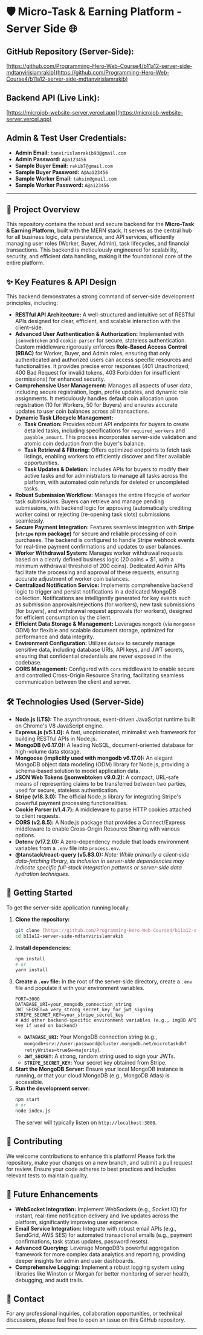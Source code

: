 # 🛡️ Micro-Task & Earning Platform - Server Side 🌐

## GitHub Repository (Server-Side):
[https://github.com/Programming-Hero-Web-Course4/b11a12-server-side-mdtanvirislamrakib](https://github.com/Programming-Hero-Web-Course4/b11a12-server-side-mdtanvirislamrakib)

## Backend API (Live Link):
[https://microjob-website-server.vercel.app](https://microjob-website-server.vercel.app)

## Admin & Test User Credentials:
* **Admin Email:** `tanvirislamrakib93@gmail.com`
* **Admin Password:** `A@a123456`
* **Sample Buyer Email:** `rakib7@gmail.com`
* **Sample Buyer Password:** `A@Aa123456`
* **Sample Worker Email:** `tahsin@gmail.com`
* **Sample Worker Password:** `A@a123456`

---

## 🌟 Project Overview
This repository contains the robust and secure backend for the **Micro-Task & Earning Platform**, built with the MERN stack. It serves as the central hub for all business logic, data persistence, and API services, efficiently managing user roles (Worker, Buyer, Admin), task lifecycles, and financial transactions. This backend is meticulously engineered for scalability, security, and efficient data handling, making it the foundational core of the entire platform.

## ✨ Key Features & API Design

This backend demonstrates a strong command of server-side development principles, including:

* **RESTful API Architecture:** A well-structured and intuitive set of RESTful APIs designed for clear, efficient, and scalable interaction with the client-side.
* **Advanced User Authentication & Authorization:** Implemented with `jsonwebtoken` and `cookie-parser` for secure, stateless authentication. Custom middleware rigorously enforces **Role-Based Access Control (RBAC)** for Worker, Buyer, and Admin roles, ensuring that only authenticated and authorized users can access specific resources and functionalities. It provides precise error responses (401 Unauthorized, 400 Bad Request for invalid tokens, 403 Forbidden for insufficient permissions) for enhanced security.
* **Comprehensive User Management:** Manages all aspects of user data, including secure registration, login, profile updates, and dynamic role assignments. It meticulously handles default coin allocation upon registration (10 for Workers, 50 for Buyers) and ensures accurate updates to user coin balances across all transactions.
* **Dynamic Task Lifecycle Management:**
    * **Task Creation:** Provides robust API endpoints for buyers to create detailed tasks, including specifications for `required_workers` and `payable_amount`. This process incorporates server-side validation and atomic coin deduction from the buyer's balance.
    * **Task Retrieval & Filtering:** Offers optimized endpoints to fetch task listings, enabling workers to efficiently discover and filter available opportunities.
    * **Task Updates & Deletion:** Includes APIs for buyers to modify their active tasks and for administrators to manage all tasks across the platform, with automated coin refunds for deleted or uncompleted tasks.
* **Robust Submission Workflow:** Manages the entire lifecycle of worker task submissions. Buyers can retrieve and manage pending submissions, with backend logic for approving (automatically crediting worker coins) or rejecting (re-opening task slots) submissions seamlessly.
* **Secure Payment Integration:** Features seamless integration with **Stripe (`stripe` npm package)** for secure and reliable processing of coin purchases. The backend is configured to handle Stripe webhook events for real-time payment confirmations and updates to user balances.
* **Worker Withdrawal System:** Manages worker withdrawal requests based on a clearly defined business logic (20 coins = $1, with a minimum withdrawal threshold of 200 coins). Dedicated Admin APIs facilitate the processing and approval of these requests, ensuring accurate adjustment of worker coin balances.
* **Centralized Notification Service:** Implements comprehensive backend logic to trigger and persist notifications in a dedicated MongoDB collection. Notifications are intelligently generated for key events such as submission approvals/rejections (for workers), new task submissions (for buyers), and withdrawal request approvals (for workers), designed for efficient consumption by the client.
* **Efficient Data Storage & Management:** Leverages `mongodb` (via `mongoose` ODM) for flexible and scalable document storage, optimized for performance and data integrity.
* **Environment Configuration:** Utilizes `dotenv` to securely manage sensitive data, including database URIs, API keys, and JWT secrets, ensuring that confidential credentials are never exposed in the codebase.
* **CORS Management:** Configured with `cors` middleware to enable secure and controlled Cross-Origin Resource Sharing, facilitating seamless communication between the client and server.

## 🛠️ Technologies Used (Server-Side)

* **Node.js (LTS):** The asynchronous, event-driven JavaScript runtime built on Chrome's V8 JavaScript engine.
* **Express.js (v5.1.0):** A fast, unopinionated, minimalist web framework for building RESTful APIs in Node.js.
* **MongoDB (v6.17.0):** A leading NoSQL, document-oriented database for high-volume data storage.
* **Mongoose (implicitly used with mongodb v6.17.0):** An elegant MongoDB object data modeling (ODM) library for Node.js, providing a schema-based solution to model application data.
* **JSON Web Tokens (jsonwebtoken v9.0.2):** A compact, URL-safe means of representing claims to be transferred between two parties, used for secure, stateless authentication.
* **Stripe (v18.3.0):** The official Node.js library for integrating Stripe's powerful payment processing functionalities.
* **Cookie Parser (v1.4.7):** A middleware to parse HTTP cookies attached to client requests.
* **CORS (v2.8.5):** A Node.js package that provides a Connect/Express middleware to enable Cross-Origin Resource Sharing with various options.
* **Dotenv (v17.2.0):** A zero-dependency module that loads environment variables from a `.env` file into `process.env`.
* **@tanstack/react-query (v5.83.0):** *Note: While primarily a client-side data-fetching library, its inclusion in server-side dependencies may indicate specific full-stack integration patterns or server-side data hydration techniques.*

## 🚀 Getting Started

To get the server-side application running locally:

1.  **Clone the repository:**
    ```bash
    git clone [https://github.com/Programming-Hero-Web-Course4/b11a12-server-side-mdtanvirislamrakib](https://github.com/Programming-Hero-Web-Course4/b11a12-server-side-mdtanvirislamrakib)
    cd b11a12-server-side-mdtanvirislamrakib
    ```
2.  **Install dependencies:**
    ```bash
    npm install
    # or
    yarn install
    ```
3.  **Create a `.env` file:**
    In the root of the server-side directory, create a `.env` file and populate it with your environment variables.
    ```
    PORT=3000
    DATABASE_URI=your_mongodb_connection_string
    JWT_SECRET=a_very_strong_secret_key_for_jwt_signing
    STRIPE_SECRET_KEY=your_stripe_secret_key
    # Add other backend-specific environment variables (e.g., imgBB API key if used on backend)
    ```
    * **`DATABASE_URI`:** Your MongoDB connection string (e.g., `mongodb+srv://user:password@cluster.mongodb.net/microtaskdb?retryWrites=true&w=majority`).
    * **`JWT_SECRET`:** A strong, random string used to sign your JWTs.
    * **`STRIPE_SECRET_KEY`:** Your secret key obtained from Stripe.
4.  **Start the MongoDB Server:** Ensure your local MongoDB instance is running, or that your cloud MongoDB (e.g., MongoDB Atlas) is accessible.
5.  **Run the development server:**
    ```bash
    npm start
    # or
    node index.js
    ```
    The server will typically listen on `http://localhost:3000`.

## 🤝 Contributing
We welcome contributions to enhance this platform! Please fork the repository, make your changes on a new branch, and submit a pull request for review. Ensure your code adheres to best practices and includes relevant tests to maintain quality.

## 🔮 Future Enhancements
* **WebSocket Integration:** Implement WebSockets (e.g., Socket.IO) for instant, real-time notification delivery and live updates across the platform, significantly improving user experience.
* **Email Service Integration:** Integrate with robust email APIs (e.g., SendGrid, AWS SES) for automated transactional emails (e.g., payment confirmations, task status updates, password resets).
* **Advanced Querying:** Leverage MongoDB's powerful aggregation framework for more complex data analytics and reporting, providing deeper insights for admin and user dashboards.
* **Comprehensive Logging:** Implement a robust logging system using libraries like Winston or Morgan for better monitoring of server health, debugging, and audit trails.

## 📧 Contact
For any professional inquiries, collaboration opportunities, or technical discussions, please feel free to open an issue on this GitHub repository.

---
